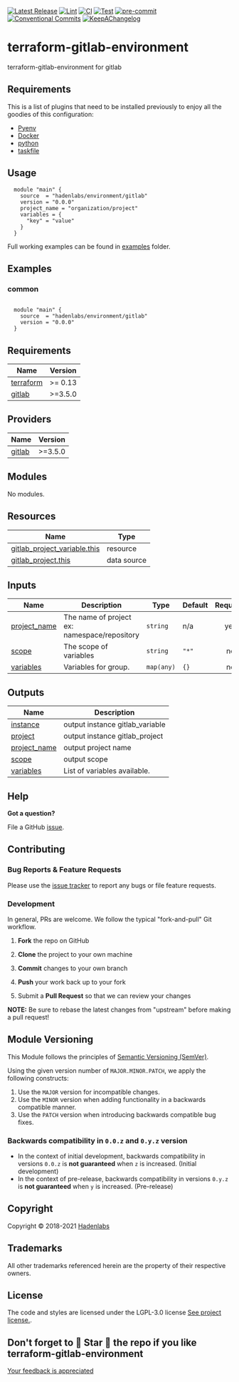  <!-- Space: TerraformGitlabEnvironment --> 
<!-- Title: Project --> 



<!--


  ** DO NOT EDIT THIS FILE
  **
  ** 1) Make all changes to `provision/generator/README.yaml`
  ** 2) Run`task readme` to rebuild this file.
  **
  ** (We maintain HUNDREDS of open source projects. This is how we maintain our sanity.)
  **


  -->


 [![Latest Release](https://img.shields.io/github/release/hadenlabs/terraform-gitlab-environment)](https://github.com/hadenlabs/terraform-gitlab-environment/releases) [![Lint](https://img.shields.io/github/workflow/status/hadenlabs/terraform-gitlab-environment/lint-code)](https://github.com/hadenlabs/terraform-gitlab-environment/actions?workflow=lint-code) [![CI](https://img.shields.io/github/workflow/status/hadenlabs/terraform-gitlab-environment/ci)](https://github.com/hadenlabs/terraform-gitlab-environment/actions?workflow=ci) [![Test](https://img.shields.io/github/workflow/status/hadenlabs/terraform-gitlab-environment/test)](https://github.com/hadenlabs/terraform-gitlab-environment/actions?workflow=test) [![pre-commit](https://img.shields.io/badge/pre--commit-enabled-brightgreen?logo=pre-commit&logoColor=white)](https://github.com/pre-commit/pre-commit) [![Conventional Commits](https://img.shields.io/badge/Conventional%20Commits-1.0.0-yellow)](https://conventionalcommits.org) [![KeepAChangelog](https://img.shields.io/badge/Keep%20A%20Changelog-1.0.0-%23E05735)](https://keepachangelog.com)

# terraform-gitlab-environment




terraform-gitlab-environment for gitlab 











## Requirements


This is a list of plugins that need to be installed previously to enjoy all the goodies of this configuration:

- [Pyenv](https://github.com/pyenv/pyenv)
- [Docker](https://www.docker.com/)
- [python](https://www.python.org)
- [taskfile](https://github.com/go-task/task)





## Usage


```hcl
  module "main" {
    source  = "hadenlabs/environment/gitlab"
    version = "0.0.0"
    project_name = "organization/project"
    variables = {
      "key" = "value"
    }
  }

```

Full working examples can be found in [examples](./examples) folder.






## Examples

### common

```hcl

  module "main" {
    source  = "hadenlabs/environment/gitlab"
    version = "0.0.0"
  }
```



 <!-- BEGIN_TF_DOCS -->
## Requirements

| Name | Version |
|------|---------|
| <a name="requirement_terraform"></a> [terraform](#requirement\_terraform) | >= 0.13 |
| <a name="requirement_gitlab"></a> [gitlab](#requirement\_gitlab) | >=3.5.0 |

## Providers

| Name | Version |
|------|---------|
| <a name="provider_gitlab"></a> [gitlab](#provider\_gitlab) | >=3.5.0 |

## Modules

No modules.

## Resources

| Name | Type |
|------|------|
| [gitlab_project_variable.this](https://registry.terraform.io/providers/gitlabhq/gitlab/latest/docs/resources/project_variable) | resource |
| [gitlab_project.this](https://registry.terraform.io/providers/gitlabhq/gitlab/latest/docs/data-sources/project) | data source |

## Inputs

| Name | Description | Type | Default | Required |
|------|-------------|------|---------|:--------:|
| <a name="input_project_name"></a> [project\_name](#input\_project\_name) | The name of project ex: namespace/repository | `string` | n/a | yes |
| <a name="input_scope"></a> [scope](#input\_scope) | The scope of variables | `string` | `"*"` | no |
| <a name="input_variables"></a> [variables](#input\_variables) | Variables for group. | `map(any)` | `{}` | no |

## Outputs

| Name | Description |
|------|-------------|
| <a name="output_instance"></a> [instance](#output\_instance) | output instance gitlab\_variable |
| <a name="output_project"></a> [project](#output\_project) | output instance gitlab\_project |
| <a name="output_project_name"></a> [project\_name](#output\_project\_name) | output project name |
| <a name="output_scope"></a> [scope](#output\_scope) | output scope |
| <a name="output_variables"></a> [variables](#output\_variables) | List of variables available. |
<!-- END_TF_DOCS -->





## Help

**Got a question?**

File a GitHub [issue](https://github.com/hadenlabs/terraform-gitlab-environment/issues).


## Contributing

### Bug Reports & Feature Requests


Please use the [issue tracker](https://github.com/hadenlabs/terraform-gitlab-environment/issues) to report any bugs or file feature requests.


### Development

In general, PRs are welcome. We follow the typical "fork-and-pull" Git workflow.

1.  **Fork** the repo on GitHub
2.  **Clone** the project to your own machine
3.  **Commit** changes to your own branch
4.  **Push** your work back up to your fork

5.  Submit a **Pull Request** so that we can review your changes



**NOTE:** Be sure to rebase the latest changes from "upstream" before making a pull request!


## Module Versioning

This Module follows the principles of [Semantic Versioning (SemVer)](https://semver.org/).

Using the given version number of `MAJOR.MINOR.PATCH`, we apply the following constructs:

1. Use the `MAJOR` version for incompatible changes.
1. Use the `MINOR` version when adding functionality in a backwards compatible manner.
1. Use the `PATCH` version when introducing backwards compatible bug fixes.

### Backwards compatibility in `0.0.z` and `0.y.z` version

- In the context of initial development, backwards compatibility in versions `0.0.z` is **not guaranteed** when `z` is
  increased. (Initial development)
- In the context of pre-release, backwards compatibility in versions `0.y.z` is **not guaranteed** when `y` is
  increased. (Pre-release)




## Copyright

Copyright © 2018-2021 [Hadenlabs](https://hadenlabs.com)



## Trademarks

All other trademarks referenced herein are the property of their respective owners.






## License

The code and styles are licensed under the LGPL-3.0 license [See project license.](LICENSE).



## Don't forget to 🌟 Star 🌟 the repo if you like terraform-gitlab-environment


[Your feedback is appreciated](https://github.com/hadenlabs/terraform-gitlab-environment/issues)

